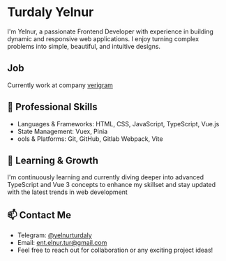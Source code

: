# Turdaly Yelnur
I'm Yelnur, a passionate Frontend Developer with experience in building dynamic and responsive web applications. I enjoy turning complex problems into simple, beautiful, and intuitive designs.

## Job
Currently work at company [verigram](https://verigram.kz/ )

## 💼 Professional Skills
* Languages & Frameworks: HTML, CSS, JavaScript, TypeScript, Vue.js
* State Management: Vuex, Pinia
* ools & Platforms: Git, GitHub, Gitlab Webpack, Vite

## 🌱 Learning & Growth
I'm continuously learning and currently diving deeper into advanced TypeScript and Vue 3 concepts to enhance my skillset and stay updated with the latest trends in web development

## 📫 Contact Me
* Telegram: [@yelnurturdaly](https://t.me/yelnurturdaly)
* Email: ent.elnur.tur@gmail.com
* Feel free to reach out for collaboration or any exciting project ideas!
